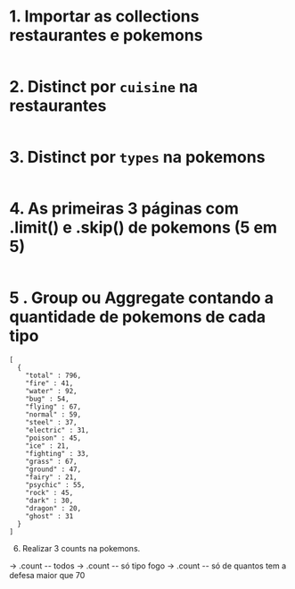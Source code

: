 

# 1. Importar as collections restaurantes e pokemons
```

```


# 2. Distinct por `cuisine` na restaurantes
```

```

# 3. Distinct por `types` na pokemons
```

```

# 4. As primeiras 3 páginas com .limit() e .skip() de pokemons (5 em 5)
```

```

# 5 . Group ou Aggregate contando a quantidade de pokemons de cada tipo
```
[
  {
    "total" : 796,
    "fire" : 41,
    "water" : 92,
    "bug" : 54,
    "flying" : 67,
    "normal" : 59,
    "steel" : 37,
    "electric" : 31,
    "poison" : 45,
    "ice" : 21,
    "fighting" : 33,
    "grass" : 67,
    "ground" : 47,
    "fairy" : 21,
    "psychic" : 55,
    "rock" : 45,
    "dark" : 30,
    "dragon" : 20,
    "ghost" : 31
  }
]
```


6. Realizar 3 counts na pokemons.

-> .count -- todos
-> .count -- só tipo fogo
-> .count -- só de quantos tem a defesa maior que 70
